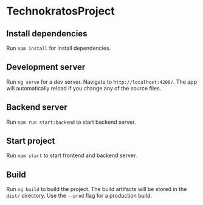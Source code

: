 # TechnokratosProject

## Install dependencies

Run `npm install` for install dependencies.

## Development server

Run `ng serve` for a dev server. Navigate to `http://localhost:4200/`. The app will automatically reload if you change any of the source files.

## Backend server

Run `npm run start:backend` to start backend server.

## Start project

Run `npm start` to start frontend and backend server.

## Build

Run `ng build` to build the project. The build artifacts will be stored in the `dist/` directory. Use the `--prod` flag for a production build.
